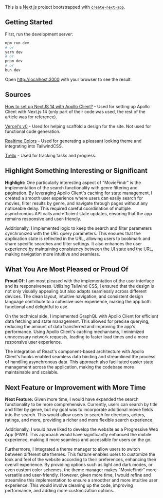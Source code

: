 This is a [Next.js](https://nextjs.org/) project bootstrapped with [`create-next-app`](https://github.com/vercel/next.js/tree/canary/packages/create-next-app).

## Getting Started

First, run the development server:

```bash
npm run dev
# or
yarn dev
# or
pnpm dev
# or
bun dev
```

Open [http://localhost:3000](http://localhost:3000) with your browser to see the result.

## Sources

[How to set up NextJS 14 with Apollo Client?](https://medium.com/@sehrawy/how-to-set-up-nextjs-14-with-apollo-client-754a177e0a00) - Used for setting up Apollo Client with Next.js 14 (only part of their code was used, the rest of the article was for reference).

[Vercel's v0](https://v0.dev) - Used for helping scaffold a design for the site. Not used for functional code generation.

[Realtime Colors](https://www.realtimecolors.com/) - Used for generating a pleasant looking theme and integrating into TailwindCSS.

[Trello](https://trello.com) - Used for tracking tasks and progress.

## Highlight Something Interesting or Significant

**Highlight:**
One particularly interesting aspect of "MovieFindr" is the implementation of the search functionality with genre filtering and pagination. By leveraging Apollo Client's caching for state management, I created a smooth user experience where users can easily search for movies, filter results by genre, and navigate through pages without any noticeable delay. This required careful coordination of multiple asynchronous API calls and efficient state updates, ensuring that the app remains responsive and user-friendly.

Additionally, I implemented logic to keep the search and filter parameters synchronized with the URL query parameters. This ensures that the application state is reflected in the URL, allowing users to bookmark and share specific searches and filter settings. It also enhances the user experience by maintaining consistency between the UI state and the URL, making navigation more intuitive and seamless.

## What You Are Most Pleased or Proud Of

**Proud Of:**
I am most pleased with the implementation of the user interface and its responsiveness. Utilizing Tailwind CSS, I ensured that the design is not only visually appealing but also adapts seamlessly across different devices. The clean layout, intuitive navigation, and consistent design language contribute to a cohesive user experience, making the app both functional and delightful to use.

On the technical side, I implemented GraphQL with Apollo Client for efficient data fetching and state management. This allowed for precise querying, reducing the amount of data transferred and improving the app's performance. Using Apollo Client's caching mechanisms, I minimized unnecessary network requests, leading to faster load times and a more responsive user experience.

The integration of React's component-based architecture with Apollo Client's hooks enabled seamless data binding and streamlined the process of handling asynchronous data. This approach also facilitated easier state management across the application, making the codebase more maintainable and scalable.

## Next Feature or Improvement with More Time

**Next Feature:**
Given more time, I would have expanded the search functionality to be more comprehensive. Currently, users can search by title and filter by genre, but my goal was to incorporate additional movie fields into the search. This would allow users to search for directors, actors, ratings, and more, providing a richer and more flexible search experience.

Additionally, I would have liked to develop the website as a Progressive Web App (PWA). This approach would have significantly enhanced the mobile experience, making it more seamless and accessible for users on the go.

Furthermore, I integrated a theme manager to allow users to switch between different site themes. This feature enables users to customize the look and feel of the website according to their preferences, enhancing their overall experience. By providing options such as light and dark modes, or even custom color schemes, the theme manager makes "MovieFindr" more versatile and user-friendly. However, given more time, I would refine and streamline this implementation to ensure a smoother and more intuitive user experience. This would involve cleaning up the code, improving performance, and adding more customization options.
